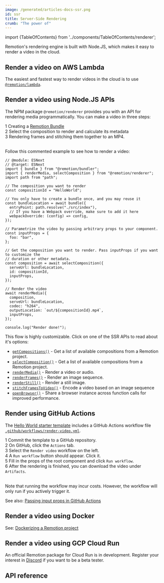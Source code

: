 ```yaml
---
image: /generated/articles-docs-ssr.png
id: ssr
title: Server-Side Rendering
crumb: "The power of"
---
```


import {TableOfContents} from '../components/TableOfContents/renderer';

Remotion's rendering engine is built with Node.JS, which makes it easy to render a video in the cloud.

## Render a video on AWS Lambda

The easiest and fastest way to render videos in the cloud is to use [`@remotion/lambda`](/docs/lambda).

## Render a video using Node.JS APIs

The NPM package `@remotion/renderer` provides you with an API for rendering media programmatically. You can make a video in three steps:

<Step>1</Step> Creating a <a href="/docs/terminology#bundle">Remotion Bundle</a><br/>
<Step>2</Step> Select the composition to render and calculate its metadata<br/>
<Step>3</Step> Rendering frames and stitching them together to an MP4.<br/><br/>

Follow this commented example to see how to render a video:

```tsx twoslash title="render.mjs"
// @module: ESNext
// @target: ESNext
import { bundle } from "@remotion/bundler";
import { renderMedia, selectComposition } from "@remotion/renderer";
import path from "path";

// The composition you want to render
const compositionId = "HelloWorld";

// You only have to create a bundle once, and you may reuse it
const bundleLocation = await bundle({
  entryPoint: path.resolve("./src/index"),
  // If you have a Webpack override, make sure to add it here
  webpackOverride: (config) => config,
});

// Parametrize the video by passing arbitrary props to your component.
const inputProps = {
  foo: "bar",
};

// Get the composition you want to render. Pass inputProps if you want to customize the
// duration or other metadata.
const composition = await selectComposition({
  serveUrl: bundleLocation,
  id: compositionId,
  inputProps,
});

// Render the video
await renderMedia({
  composition,
  serveUrl: bundleLocation,
  codec: "h264",
  outputLocation: `out/${compositionId}.mp4`,
  inputProps,
});

console.log("Render done!");
```

This flow is highly customizable. Click on one of the SSR APIs to read about it's options:

- [`getCompositions()`](/docs/renderer/get-compositions) - Get a list of available compositions from a Remotion project.
- [`selectComposition()`](/docs/renderer/select-composition) - Get a list of available compositions from a Remotion project.
- [`renderMedia()`](/docs/renderer/render-media) - Render a video or audio.
- [`renderFrames()`](/docs/renderer/render-frames) - Render an image sequence.
- [`renderStill()`](/docs/renderer/render-still) - Render a still image.
- [`stitchFramesToVideo()`](/docs/renderer/stitch-frames-to-video) - Encode a video based on an image sequence
- [`openBrowser()`](/docs/renderer/open-browser) - Share a browser instance across function calls for improved performance.

## Render using GitHub Actions

The [Hello World starter template](https://github.com/remotion-dev/template-helloworld) includes a GitHub Actions workflow file [`.github/workflows/render-video.yml`](https://github.com/remotion-dev/template-helloworld/blob/main/.github/workflows/render-video.yml).

<Step>1</Step> Commit the template to a GitHub repository.<br/>
<Step>2</Step> On GitHub, click the <code>Actions</code> tab.<br/>
<Step>3</Step> Select the <code>Render video</code> workflow on the left.<br/>
<Step>4</Step> A <code>Run workflow</code> button should appear. Click it.<br/>
<Step>5</Step> Fill in the props of the root component and click <code>Run workflow</code>. <br/>
<Step>6</Step> After the rendering is finished, you can download the video under <code>Artifacts</code>.<br/><br/>

Note that running the workflow may incur costs. However, the workflow will only run if you actively trigger it.

See also: [Passing input props in GitHub Actions](/docs/parametrized-rendering#passing-input-props-in-github-actions)

## Render a video using Docker

See: [Dockerizing a Remotion project](/docs/docker)

## Render a video using GCP Cloud Run

An official Remotion package for Cloud Run is in development. Register your interest in [Discord](https://remotion.dev/discord) if you want to be a beta tester.

## API reference

<TableOfContents />
